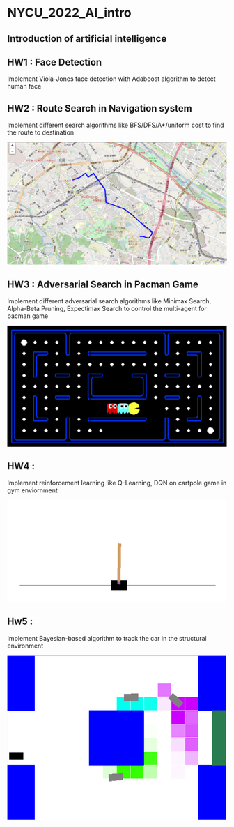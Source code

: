 # NYCU_2022_AI_intro
## Introduction of artificial intelligence
## HW1 : Face Detection
Implement Viola-Jones face detection with Adaboost algorithm to detect human face
## HW2 : Route Search in Navigation system
Implement different search algorithms like BFS/DFS/A*/uniform cost to find the route to destination

![plot](./demo_image/hw2.png)
## HW3 : Adversarial Search in Pacman Game
Implement different adversarial search algorithms like Minimax Search, Alpha-Beta Pruning, Expectimax Search to control the multi-agent for pacman game

![plot](./demo_image/hw3.png)
## HW4 :
Implement reinforcement learning like Q-Learning, DQN on cartpole game in gym enviornment

![plot](./demo_image/hw4.png)
## Hw5 :
Implement Bayesian-based algorithm to track the car in the structural environment

![plot](./demo_image/hw5.png)

